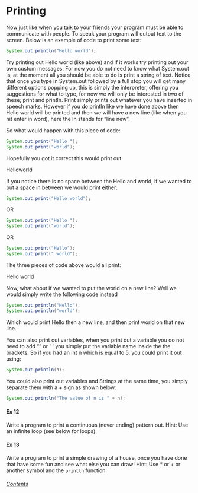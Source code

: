 Printing
=================
Now just like when you talk to your friends your program must be able to communicate with people.  To speak your program will output text to the screen.  Below is an example of code to print some text:

```java
System.out.println("Hello world");
```

Try printing out Hello world (like above) and if it works try printing out your own custom messages.  For now you do not need to know what System.out is, at the moment all you should be able to do is print a string of text.  Notice that once you type in System.out followed by a full stop you will get many different options popping up, this is simply the interpreter, offering you suggestions for what to type, for now we will only be interested in two of these; print and println.  Print simply prints out whatever you have inserted in speech marks. However if you do println like we have done above then Hello world will be printed and then we will have a new line (like when you hit enter in word), here the ln stands for “line new”.

So what would happen with this piece of code:

```java
System.out.print("Hello ");
System.out.print("world");
```

Hopefully you got it correct this would print out

Helloworld

If you notice there is no space between the Hello and world, if we wanted to put a space in between we would print either:

```java
System.out.print("Hello world");
```

OR

```java
System.out.print("Hello ");
System.out.print("world");
```

OR

```java
System.out.print("Hello");
System.out.print(" world");
```

The three pieces of code above would all print:

Hello world

Now, what about if we wanted to put the world on a new line?  Well we would simply write the following code instead

```java
System.out.println("Hello");
System.out.println("world");
``` 
 
Which would print Hello then a new line, and then print world on that new line.

You can also print out variables, when you print out a variable you do not need to add “” or ' ' you simply put the variable name inside the the brackets.  So if you had an int n which is equal to 5, you could print it out using:

```java
System.out.println(n);
```

You could also print out variables and Strings at the same time, you simply separate them with a + sign as shown below:

```java
System.out.println("The value of n is " + n);
```

#### Ex 12
Write a program to print a continuous (never ending) pattern out.
Hint: Use an infinite loop (see below for loops).

#### Ex 13
Write a program to print a simple drawing of a house, once you have done that have some fun and see what else you can draw!
Hint: Use * or + or another symbol and the `println` function.

###### [Contents](https://github.com/BillsJ/cadmus/blob/master/Chapter-1/Part%20I:%20Introduction_and_contents.md#contents)
